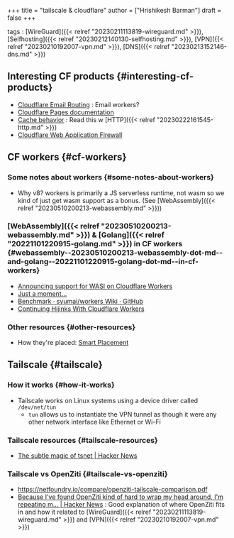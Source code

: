 +++
title = "tailscale & cloudflare"
author = ["Hrishikesh Barman"]
draft = false
+++

tags
: [WireGuard]({{< relref "20230211113819-wireguard.md" >}}), [Selfhosting]({{< relref "20230212140130-selfhosting.md" >}}), [VPN]({{< relref "20230210192007-vpn.md" >}}), [DNS]({{< relref "20230213152146-dns.md" >}})


## Interesting CF products {#interesting-cf-products}

-   [Cloudflare Email Routing](https://developers.cloudflare.com/email-routing/) : Email workers?
-   [Cloudflare Pages documentation](https://developers.cloudflare.com/pages/)
-   [Cache behavior](https://developers.cloudflare.com/cache/concepts/cache-behavior/) : Read this w [HTTP]({{< relref "20230222161545-http.md" >}})
-   [Cloudflare Web Application Firewall](https://developers.cloudflare.com/waf/)


## CF workers {#cf-workers}


### Some notes about workers {#some-notes-about-workers}

-   Why v8? workers is primarily a JS serverless runtime, not wasm so we kind of just get wasm support as a bonus. (See [WebAssembly]({{< relref "20230510200213-webassembly.md" >}}))


### [WebAssembly]({{< relref "20230510200213-webassembly.md" >}}) &amp; [Golang]({{< relref "20221101220915-golang.md" >}}) in CF workers {#webassembly--20230510200213-webassembly-dot-md--and-golang--20221101220915-golang-dot-md--in-cf-workers}

-   [Announcing support for WASI on Cloudflare Workers](https://blog.cloudflare.com/announcing-wasi-on-workers/)
-   [Just a moment...](https://community.cloudflare.com/t/native-golang-support-for-workers/65896/16)
-   [Benchmark · syumai/workers Wiki · GitHub](https://github.com/syumai/workers/wiki/Benchmark)
-   [Continuing Hijinks With Cloudflare Workers](https://nicholas.cloud/blog/continuing-hijinks-with-cloudflare-workers/)


### Other resources {#other-resources}

-   How they're placed: [Smart Placement](https://blog.cloudflare.com/announcing-workers-smart-placement/)


## Tailscale {#tailscale}


### How it works {#how-it-works}

-   Tailscale works on Linux systems using a device driver called `/dev/net/tun`
    -   `tun` allows us to instantiate the VPN tunnel as though it were any other network interface like Ethernet or Wi-Fi


### Tailscale resources {#tailscale-resources}

-   [The subtle magic of tsnet | Hacker News](https://news.ycombinator.com/item?id=36679763)


### Tailscale vs OpenZiti {#tailscale-vs-openziti}

-   <https://netfoundry.io/compare/openziti-tailscale-comparison.pdf>
-   [Because I've found OpenZiti kind of hard to wrap my head around, I'm repeating m... | Hacker News](https://news.ycombinator.com/item?id=32982844) : Good explanation of where OpenZiti fits in and how it related to [WireGuard]({{< relref "20230211113819-wireguard.md" >}}) and [VPN]({{< relref "20230210192007-vpn.md" >}})
